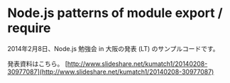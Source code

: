 Node.js patterns of module export / require
===========

2014年2月8日、Node.js 勉強会 in 大阪の発表 (LT) のサンプルコードです。

発表資料はこちら。
[http://www.slideshare.net/kumatch1/20140208-30977087](http://www.slideshare.net/kumatch1/20140208-30977087)
